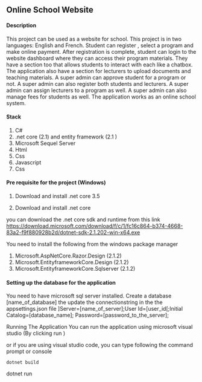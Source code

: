 ## Online School Website

#### Description
This project can be used as a website for school. This project is in two languages: English and French.
Student can register , select a program and make online payment. After registration is complete, student 
can login to the website dashboard where they can access their program materials. They have a section too that 
allows students to interact with each like a chatbox. The application also have a section for lecturers to upload 
documents and teaching materials. A super admin can approve student for a program or not. A super admin can also register 
both students and lecturers. A super admin can assign lecturers to a program as well. A super admin can also manage fees for students as well. 
The application works as an online school system.


#### Stack
1. C#
2. .net core (2.1) and entity framework (2.1 )
3. Microsoft Sequel Server
4. Html
5. Css
6. Javascript
7. Css

#### Pre requisite for the project (Windows)

1. Download and install .net core 3.5 

2. Download and install .net core 

you can download the .net core sdk and runtime from this link
https://download.microsoft.com/download/f/c/1/fc16c864-b374-4668-83a2-f9f880928b2d/dotnet-sdk-2.1.202-win-x64.exe

You need to install the following from the windows package manager
1. Microsoft.AspNetCore.Razor.Design (2.1.2)
2. Microsoft.EntityframeworkCore.Design (2.1.2)
3. Microsoft.EntityframeworkCore.Sqlserver (2.1.2)


#### Setting up the database for the application
You need to have microsoft sql server installed. Create a database [name_of_database] the update the connectionstring in the
the appsettings.json file
]Server=[name_of_server];User Id=[user_id[;Initial Catalog=[database_name]; Password=[password_to_the_server];

Running The Application
You can run the application using microsoft visual studio (By clicking run )

or if you are using visual studio code, you can type following the command prompt or console

    dotnet build
   
 dotnet run
